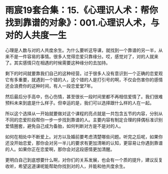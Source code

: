 # 雨宸19套合集：15.《心理识人术：帮你找到靠谱的对象》：001.心理识人术，与对的人共度一生

心理是人数与对的人共度余生。为什么要听这导课，就找到一个靠谱的另一半，从来不是一件容易的事情。很多人觉得恋爱只靠缘分。哎，感觉对了，对的人就来了。其实感情只在相遇的时候需要这种缘分的去加持。

剩下的时间就要靠我们自己的这种经营。过于很多人没有意识到一个正确的恋爱观它有多重要，就遇到一个错的人，这个错的人是打引号的啊，不仅会伤害你的感情还会浪费你的这种时间，有人一段恋爱堂7年。

然后最后分手高中，伤心伤情，甚至很长一段时间里都不再相信爱情了。我们很难预料未来到底是什么样子。但幸运的是，我们可以选择跟什么样的人在一起。

所以这个选择从一开始就要做对这个课程的亮点就是一共包含五节的内容，分别从不同的恋爱阶段帮你一步一步找到靠谱的人。主要内容有制定合理的择偶标准识别爱情圈套，避免自己成为备胎，如何判断对方是不是对的人。

如何在相处中不断爱上。对方以及婚前要考虑清楚哪些问题。听完之后呢，如果你还没开始恋爱，那你会对另一半儿的要求有更加清晰的认知，更容易让你遇到靠谱的人。如果你正在恋爱啊，那你会对这段感情更加清醒。

更明白自己到底想要什么啊，对你们的关系发展，也会有一个质的提升，建议反复收听，希望这道课呢能帮助你找到对的人，并能和他共度余生。


